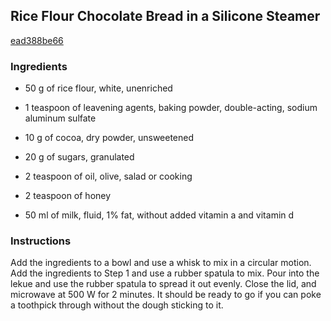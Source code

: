 ## Rice Flour Chocolate Bread in a Silicone Steamer

[ead388be66](https://cookpad.com/us/recipes/145029-rice-flour-chocolate-bread-in-a-silicone-steamer)

### Ingredients

 - 50 g of rice flour, white, unenriched

 - 1 teaspoon of leavening agents, baking powder, double-acting, sodium aluminum sulfate

 - 10 g of cocoa, dry powder, unsweetened

 - 20 g of sugars, granulated

 - 2 teaspoon of oil, olive, salad or cooking

 - 2 teaspoon of honey

 - 50 ml of milk, fluid, 1% fat, without added vitamin a and vitamin d

### Instructions

Add the ingredients to a bowl and use a whisk to mix in a circular motion. Add the ingredients to Step 1 and use a rubber spatula to mix. Pour into the lekue and use the rubber spatula to spread it out evenly. Close the lid, and microwave at 500 W for 2 minutes. It should be ready to go if you can poke a toothpick through without the dough sticking to it.
